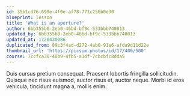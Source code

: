 ```yaml
---
id: 35b1cd76-699e-4f0e-af78-771c256b0e30
blueprint: lesson
title: 'What is an aperture?'
author: 6bb355b0-2eb0-46bd-bf9c-533bbb740013
updated_by: 6bb355b0-2eb0-46bd-bf9c-533bbb740013
updated_at: 1720430086
duplicated_from: 89c3f4ad-d272-4ab0-91e6-afda9d11d22e
thumbnail_url: 'https://picsum.photos/id/17/400/500'
course: 7ccfca30-40b9-4fb5-a1df-7cbcbfc8dda5
---
```

Duis cursus pretium consequat. Praesent lobortis fringilla sollicitudin. Quisque nec risus euismod, auctor risus et, auctor neque. Morbi id eros vehicula, tincidunt magna a, mollis enim.

